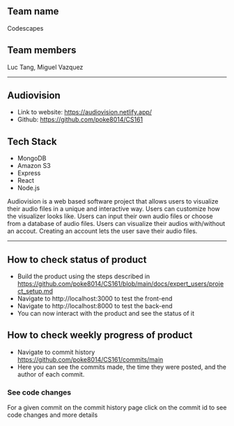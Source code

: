 ## Team name
Codescapes
## Team members
Luc Tang, Miguel Vazquez

---
## Audiovision

- Link to website: https://audiovision.netlify.app/
- Github: https://github.com/poke8014/CS161

## Tech Stack
- MongoDB
- Amazon S3
- Express
- React
- Node.js

Audiovision is a web based software project that allows users to visualize their audio files in a unique and interactive way. 
Users can customize how the visualizer looks like.
Users can input their own audio files or choose from a database of audio files. 
Users can visualize their audios with/without an accout. Creating an account lets the user save their audio files. 

---

## How to check status of product
- Build the product using the steps described in https://github.com/poke8014/CS161/blob/main/docs/expert_users/project_setup.md
- Navigate to http://localhost:3000 to test the front-end
- Navigate to http://localhost:8000 to test the back-end
- You can now interact with the product and see the status of it

## How to check weekly progress of product
- Navigate to commit history https://github.com/poke8014/CS161/commits/main
- Here you can see the commits made, the time they were posted, and the author of each commit.

### See code changes
For a given commit on the commit history page click on the commit id to see code changes and more details

